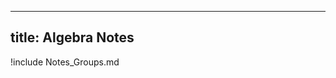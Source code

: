 



---
title: Algebra Notes
---

!include Notes_Groups.md

<!-- !include Notes_Rings.md

!include Notes_Fields.md

!include Notes_Modules.md -->